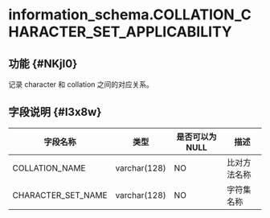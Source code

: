 information_schema.COLLATION_CHARACTER_SET_APPLICABILITY 
=============================================================================



功能 {#NKjI0}
-----------

记录 character 和 collation 之间的对应关系。

字段说明 {#I3x8w}
-------------



|      **字段名称**      |    **类型**    | **是否可以为 NULL** | **描述** |
|--------------------|--------------|----------------|--------|
| COLLATION_NAME     | varchar(128) | NO             | 比对方法名称 |
| CHARACTER_SET_NAME | varchar(128) | NO             | 字符集名称  |


